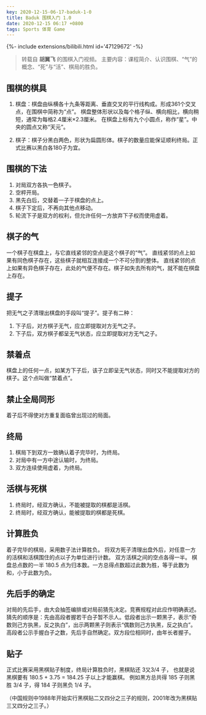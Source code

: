 ```yaml
---
key: 2020-12-15-06-17-baduk-1-0
title: Baduk 围棋入门 1.0
date: 2020-12-15 06:17 +0800
tags: Sports 体育 Game
---
```


<div>{%- include extensions/bilibili.html id='47129672' -%}</div>

> 转载自 **胡翼飞** 的围棋入门视频。
> 主要内容：课程简介、认识围棋、“气”的概念、“死”与“活”、棋局的胜负。

## 围棋的棋具

1. 棋盘：棋盘由纵横各十九条等距离、垂直交叉的平行线构成。形成361个交叉点，在围棋中简称为“点”。
棋盘整体形状以及每个格子纵、横向相比，横向稍短，通常为每格2.4厘米×2.3厘米。
在棋盘上标有九个小圆点，称作“星”。中央的圆点又称“天元”。

2. 棋子：棋子分黑白两色，形状为扁圆形体。棋子的数量应能保证顺利终局。正式比赛以黑白各180子为宜。

## 围棋的下法

1. 对局双方各执一色棋子。
2. 空枰开局。
3. 黑先白后，交替着一子于棋盘的点上。
4. 棋子下定后，不再向其他点移动。
5. 轮流下子是双方的权利，但允许任何一方放弃下子权而使用虚着。

## 棋子的气

一个棋子在棋盘上，与它直线紧邻的空点是这个棋子的“气”。
直线紧邻的点上如果有同色棋子存在，这些棋子就相互连接成一个不可分割的整体。
直线紧邻的点上如果有异色棋子存在，此处的气便不存在。棋子如失去所有的气，就不能在棋盘上存在。

## 提子

把无气之子清理出棋盘的手段叫“提子”。提子有二种：

1. 下子后，对方棋子无气，应立即提取对方无气之子。
2. 下子后，双方棋子都呈无气状态，应立即提取对方无气之子。

## 禁着点

棋盘上的任何一点，如某方下子后，该子立即呈无气状态，同时又不能提取对方的棋子。这个点叫做“禁着点”。

## 禁止全局同形

着子后不得使对方重复面临曾出现过的局面。

## 终局

1. 棋局下到双方一致确认着子完毕时，为终局。
2. 对局中有一方中途认输时，为终局。
3. 双方连续使用虚着，为终局。

## 活棋与死棋

1. 终局时，经双方确认，不能被提取的棋都是活棋。
2. 终局时，经双方确认，能被提取的棋都是死棋。

## 计算胜负

着子完毕的棋局，采用数子法计算胜负。
将双方死子清理出盘外后，对任意一方的活棋和活棋围住的点以子为单位进行计数。
双方活棋之间的空点各得一半。
棋盘总点数的一半 180.5 点为归本数。一方总得点数超过此数为胜，等于此数为和，小于此数为负。

## 先后手的确定

对局的先后手，由大会抽签编排或对局前猜先决定。竞赛规程对此应作明确表述。
猜先的顺序是：先由高段者握若干白子暂不示人。低段者出示一颗黑子，表示“奇数则己方执黑，反之执白”，出示两颗黑子则表示“偶数则己方执黑，反之执白”。高段者公示手握白子之数，先后手自然确定。双方段位相同时，由年长者握子。

## 贴子

正式比赛采用黑棋贴子制度，终局计算胜负时，黑棋贴还 3又3/4 子，
也就是说黑棋要有 180.5 + 3.75 = 184.25 子以上才能赢棋。
例如黑方总共得 185 子则黑胜 3/4 子，得 184 子则黑负 1/4 子。

（中国规则中1988年开始实行黑棋贴二又四分之三子的规则，2001年改为黑棋贴三又四分之三子。）

<!--more-->
